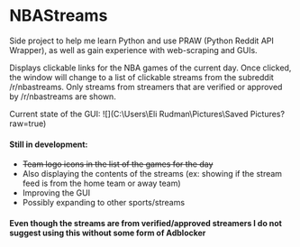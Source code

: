 # NBAStreams

Side project to help me learn Python and use PRAW (Python Reddit API Wrapper), as well as gain experience with web-scraping and GUIs.

Displays clickable links for the NBA games of the current day. Once clicked, the window will change to a list of clickable
streams from the subreddit /r/nbastreams. Only streams from streamers that are verified or approved by /r/nbastreams are shown.

Current state of the GUI:
![](C:\Users\Eli Rudman\Pictures\Saved Pictures?raw=true)

#### Still in development:<s>
* Team logo icons in the list of the games for the day </s>
* Also displaying the contents of the streams (ex: showing if the stream feed is from the home team or away team)
* Improving the GUI
* Possibly expanding to other sports/streams

#### Even though the streams are from verified/approved streamers I do not suggest using this without some form of Adblocker
